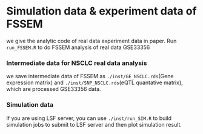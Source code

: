 # Simulation data & experiment data of FSSEM
we give the analytic code of real data experiment data in paper. 
Run `run_FSSEM.R` to do FSSEM analysis of real data GSE33356

### Intermediate data for NSCLC real data analysis
we save intermediate data of FSSEM as `./inst/GE_NSCLC.rds`(Gene expression matrix) and `./inst/SNP_NSCLC.rds`(eQTL quantative matrix), which are processed GSE33356 data.


### Simulation data
If you are using LSF server, you can use `./inst/run_SIM.R` to build simulation jobs to submit to LSF server and then plot simulation result.